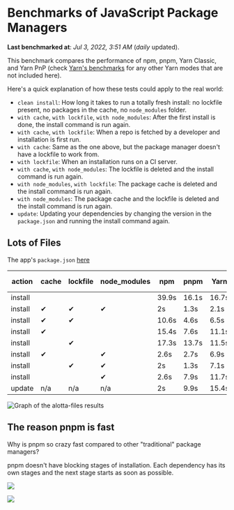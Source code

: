 # Benchmarks of JavaScript Package Managers

**Last benchmarked at**: _Jul 3, 2022, 3:51 AM_ (_daily_ updated).

This benchmark compares the performance of npm, pnpm, Yarn Classic, and Yarn PnP (check [Yarn's benchmarks](https://yarnpkg.com/benchmarks) for any other Yarn modes that are not included here).

Here's a quick explanation of how these tests could apply to the real world:

- `clean install`: How long it takes to run a totally fresh install: no lockfile present, no packages in the cache, no `node_modules` folder.
- `with cache`, `with lockfile`, `with node_modules`: After the first install is done, the install command is run again.
- `with cache`, `with lockfile`: When a repo is fetched by a developer and installation is first run.
- `with cache`: Same as the one above, but the package manager doesn't have a lockfile to work from.
- `with lockfile`: When an installation runs on a CI server.
- `with cache`, `with node_modules`: The lockfile is deleted and the install command is run again.
- `with node_modules`, `with lockfile`: The package cache is deleted and the install command is run again.
- `with node_modules`: The package cache and the lockfile is deleted and the install command is run again.
- `update`: Updating your dependencies by changing the version in the `package.json` and running the install command again.

## Lots of Files

The app's `package.json` [here](https://github.com/pnpm/pnpm.github.io/blob/main/benchmarks/fixtures/alotta-files/package.json)

| action  | cache | lockfile | node_modules| npm | pnpm | Yarn | Yarn PnP |
| ---     | ---   | ---      | ---         | --- | ---  | ---  | ---      |
| install |       |          |             | 39.9s | 16.1s | 16.7s | 22.9s |
| install | ✔     | ✔        | ✔           | 2s | 1.3s | 2.1s | n/a |
| install | ✔     | ✔        |             | 10.6s | 4.6s | 6.5s | 1.4s |
| install | ✔     |          |             | 15.4s | 7.6s | 11.1s | 6.1s |
| install |       | ✔        |             | 17.3s | 13.7s | 11.5s | 17.2s |
| install | ✔     |          | ✔           | 2.6s | 2.7s | 6.9s | n/a |
| install |       | ✔        | ✔           | 2s | 1.3s | 7.1s | n/a |
| install |       |          | ✔           | 2.6s | 7.9s | 11.7s | n/a |
| update  | n/a | n/a | n/a | 2s | 9.9s | 15.4s | 28.3s |

<img alt="Graph of the alotta-files results" src="/img/benchmarks/alotta-files.svg" />

## The reason pnpm is fast

Why is pnpm so crazy fast compared to other "traditional" package managers?

pnpm doesn't have blocking stages of installation. Each dependency has its own stages and the next stage starts as soon as possible.

![](/img/installation-stages-of-other-pms.png)

![](/img/installation-stages-of-pnpm.jpg)